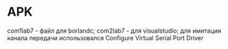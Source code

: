 # APK
com1lab7 - файл для borlandc;
com2lab7 - для visualstudio; 
для имитации канала передачи использовался Configure Virtual Serial Port Driver
